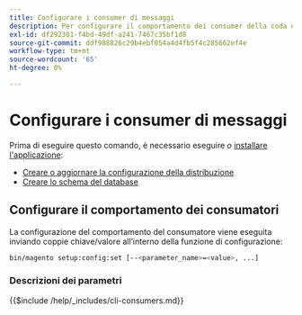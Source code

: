 ```yaml
---
title: Configurare i consumer di messaggi
description: Per configurare il comportamento dei consumer della coda di messaggi di Adobe Commerce, segui la procedura riportata di seguito.
exl-id: df292301-f4bd-49df-a241-7467c35bf1d8
source-git-commit: ddf988826c29b4ebf054a4d4fb5f4c285662ef4e
workflow-type: tm+mt
source-wordcount: '65'
ht-degree: 0%

---
```


# Configurare i consumer di messaggi

Prima di eseguire questo comando, è necessario eseguire *o* [installare l&#39;applicazione](../advanced.md):

* [Creare o aggiornare la configurazione della distribuzione](deployment.md)
* [Creare lo schema del database](database.md)

## Configurare il comportamento dei consumatori

La configurazione del comportamento del consumatore viene eseguita inviando coppie chiave/valore all’interno della funzione di configurazione:

```bash
bin/magento setup:config:set [--<parameter_name>=<value>, ...]
```

### Descrizioni dei parametri

{{$include /help/_includes/cli-consumers.md}}
